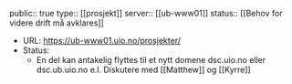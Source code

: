public:: true
type:: [[prosjekt]]
server:: [[ub-www01]]
status:: [[Behov for videre drift må avklares]]

- URL: https://ub-www01.uio.no/prosjekter/
- Status:
	- En del kan antakelig flyttes til et nytt domene dsc.uio.no eller dsc.ub.uio.no e.l. Diskutere med [[Matthew]] og [[Kyrre]]